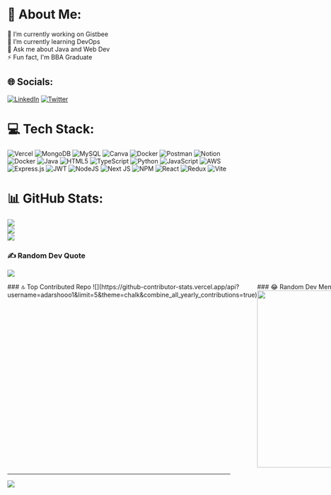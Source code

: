 # 💫 About Me:
🔭 I’m currently working on Gistbee<br>🌱 I’m currently learning DevOps<br>💬 Ask me about Java and Web Dev<br>⚡ Fun fact, I'm BBA Graduate


## 🌐 Socials:
[![LinkedIn](https://img.shields.io/badge/LinkedIn-%230077B5.svg?logo=linkedin&logoColor=white)](https://linkedin.com/in/https://www.linkedin.com/in/adarshooo1/) [![Twitter](https://img.shields.io/badge/Twitter-%231DA1F2.svg?logo=Twitter&logoColor=white)](https://twitter.com/https://twitter.com/adarsh_ooo1) 

# 💻 Tech Stack:
![Vercel](https://img.shields.io/badge/vercel-%23000000.svg?style=flat-square&logo=vercel&logoColor=white) ![MongoDB](https://img.shields.io/badge/MongoDB-%234ea94b.svg?style=flat-square&logo=mongodb&logoColor=white) ![MySQL](https://img.shields.io/badge/mysql-%2300000f.svg?style=flat-square&logo=mysql&logoColor=white) ![Canva](https://img.shields.io/badge/Canva-%2300C4CC.svg?style=flat-square&logo=Canva&logoColor=white) ![Docker](https://img.shields.io/badge/docker-%230db7ed.svg?style=flat-square&logo=docker&logoColor=white) ![Postman](https://img.shields.io/badge/Postman-FF6C37?style=flat-square&logo=postman&logoColor=white) ![Notion](https://img.shields.io/badge/Notion-%23000000.svg?style=flat-square&logo=notion&logoColor=white) ![Docker](https://img.shields.io/badge/docker-%230db7ed.svg?style=flat-square&logo=docker&logoColor=white) ![Java](https://img.shields.io/badge/java-%23ED8B00.svg?style=flat-square&logo=openjdk&logoColor=white) ![HTML5](https://img.shields.io/badge/html5-%23E34F26.svg?style=flat-square&logo=html5&logoColor=white) ![TypeScript](https://img.shields.io/badge/typescript-%23007ACC.svg?style=flat-square&logo=typescript&logoColor=white) ![Python](https://img.shields.io/badge/python-3670A0?style=flat-square&logo=python&logoColor=ffdd54) ![JavaScript](https://img.shields.io/badge/javascript-%23323330.svg?style=flat-square&logo=javascript&logoColor=%23F7DF1E) ![AWS](https://img.shields.io/badge/AWS-%23FF9900.svg?style=flat-square&logo=amazon-aws&logoColor=white) ![Express.js](https://img.shields.io/badge/express.js-%23404d59.svg?style=flat-square&logo=express&logoColor=%2361DAFB) ![JWT](https://img.shields.io/badge/JWT-black?style=flat-square&logo=JSON%20web%20tokens) ![NodeJS](https://img.shields.io/badge/node.js-6DA55F?style=flat-square&logo=node.js&logoColor=white) ![Next JS](https://img.shields.io/badge/Next-black?style=flat-square&logo=next.js&logoColor=white) ![NPM](https://img.shields.io/badge/NPM-%23CB3837.svg?style=flat-square&logo=npm&logoColor=white) ![React](https://img.shields.io/badge/react-%2320232a.svg?style=flat-square&logo=react&logoColor=%2361DAFB) ![Redux](https://img.shields.io/badge/redux-%23593d88.svg?style=flat-square&logo=redux&logoColor=white) ![Vite](https://img.shields.io/badge/vite-%23646CFF.svg?style=flat-square&logo=vite&logoColor=white)

# 📊 GitHub Stats:
![](https://github-readme-stats.vercel.app/api?username=adarshooo1&theme=swift&hide_border=false&include_all_commits=false&count_private=false)<br/>
![](https://github-readme-streak-stats.herokuapp.com/?user=adarshooo1&theme=swift&hide_border=false)<br/>
![](https://github-readme-stats.vercel.app/api/top-langs/?username=adarshooo1&theme=swift&hide_border=false&include_all_commits=false&count_private=false&layout=compact)

### ✍️ Random Dev Quote
![](https://quotes-github-readme.vercel.app/api?type=horizontal&theme=light)

<div style="display: flex; justify-content: space-around;">
  <div>
    ### 🔝 Top Contributed Repo
    ![](https://github-contributor-stats.vercel.app/api?username=adarshooo1&limit=5&theme=chalk&combine_all_yearly_contributions=true)
  </div>

  <div>
    ### 😂 Random Dev Meme
    <img src='https://randommeme-five.vercel.app/' style="height: 400px;"/>
  </div>
</div>



---
[![](https://visitcount.itsvg.in/api?id=adarshooo1&icon=0&color=12)](https://visitcount.itsvg.in)

<!-- Proudly created with GPRM ( https://gprm.itsvg.in ) -->
